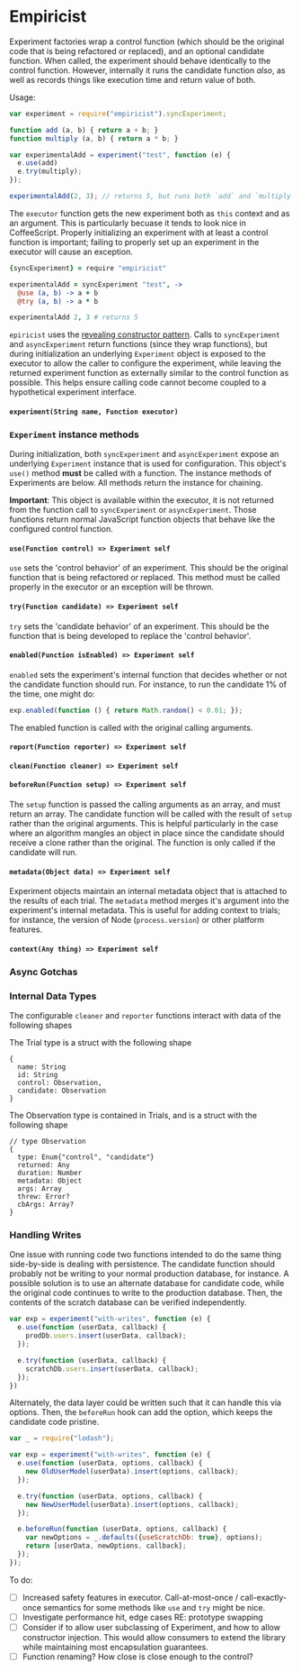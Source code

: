 # Empiricist

Experiment factories wrap a control function (which should be the original code that is being refactored or replaced), and an optional candidate function. When called, the experiment should behave identically to the control function. However, internally it runs the candidate function *also*, as well as records things like execution time and return value of both.

Usage:

```js
var experiment = require("empiricist").syncExperiment;

function add (a, b) { return a + b; }
function multiply (a, b) { return a * b; }

var experimentalAdd = experiment("test", function (e) {
  e.use(add)
  e.try(multiply);
});

experimentalAdd(2, 3); // returns 5, but runs both `add` and `multiply` and reports info on them

```

The `executor` function gets the new experiment both as `this` context and as an argument. This is particularly becuase it tends to look nice in CoffeeScript. Properly initializing an experiment with at least a control function is important; failing to properly set up an experiment in the executor will cause an exception.

```coffeescript
{syncExperiment} = require "empiricist"

experimentalAdd = syncExperiment "test", ->
  @use (a, b) -> a + b
  @try (a, b) -> a * b

experimentalAdd 2, 3 # returns 5

```

`epiricist` uses the [revealing constructor pattern](https://blog.domenic.me/the-revealing-constructor-pattern/). Calls to `syncExperiment` and `asyncExperiment` return functions (since they wrap functions), but during initialization an underlying `Experiment` object is exposed to the executor to allow the caller to configure the experiment, while leaving the returned experiment function as externally similar to the control function as possible. This helps ensure calling code cannot become coupled to a hypothetical experiment interface.

#### `experiment(String name, Function executor)`




### `Experiment` instance methods

During initialization, both `syncExperiment` and `asyncExperiment` expose an underlying `Experiment` instance that is used for configuration. This object's `use()` method **must** be called with a function. The instance methods of Experiments are below. All methods return the instance for chaining.

**Important**: This object is available within the executor, it is not returned from the function call to `syncExperiment` or `asyncExperiment`. Those functions return normal JavaScript function objects that behave like the configured control function.

#### `use(Function control) => Experiment self`
`use` sets the 'control behavior' of an experiment. This should be the original function that is being refactored or replaced. This method must be called properly in the executor or an exception will be thrown.

#### `try(Function candidate) => Experiment self`
`try` sets the 'candidate behavior' of an experiment. This should be the function that is being developed to replace the 'control behavior'.

#### `enabled(Function isEnabled) => Experiment self`
`enabled` sets the experiment's internal function that decides whether or not the candidate function should run. For instance, to run the candidate 1% of the time, one might do:

```js
exp.enabled(function () { return Math.random() < 0.01; });
```

The enabled function is called with the original calling arguments. 

#### `report(Function reporter) => Experiment self`

#### `clean(Function cleaner) => Experiment self`

#### `beforeRun(Function setup) => Experiment self`
The `setup` function is passed the calling arguments as an array, and must return an array. The candidate function will be called with the result of `setup` rather than the original arguments. This is helpful particularly in the case where an algorithm mangles an object in place since the candidate should receive a clone rather than the original. The function is only called if the candidate will run.

#### `metadata(Object data) => Experiment self`
Experiment objects maintain an internal metadata object that is attached to the results of each trial. The `metadata` method merges it's argument into the experiment's internal metadata. This is useful for adding context to trials; for instance, the version of Node (`process.version`) or other platform features.

#### `context(Any thing) => Experiment self`


### Async Gotchas



### Internal Data Types

The configurable `cleaner` and `reporter` functions interact with data of the following shapes

The Trial type is a struct with the following shape

```
{
  name: String
  id: String
  control: Observation,
  candidate: Observation
}
```

The Observation type is contained in Trials, and is a struct with the following shape

```
// type Observation
{
  type: Enum{"control", "candidate"}
  returned: Any
  duration: Number
  metadata: Object
  args: Array
  threw: Error?
  cbArgs: Array?
}
```

### Handling Writes

One issue with running code two functions intended to do the same thing side-by-side is dealing with persistence. The candidate function should probably not be writing to your normal production database, for instance. A possible solution is to use an alternate database for candidate code, while the original code continues to write to the production database. Then, the contents of the scratch database can be verified independently.

```js
var exp = experiment("with-writes", function (e) {
  e.use(function (userData, callback) {
    prodDb.users.insert(userData, callback);
  });

  e.try(function (userData, callback) {
    scratchDb.users.insert(userData, callback);
  });
})
```

Alternately, the data layer could be written such that it can handle this via options. Then, the `beforeRun` hook can add the option, which keeps the candidate code pristine.

```js
var _ = require("lodash");

var exp = experiment("with-writes", function (e) {
  e.use(function (userData, options, callback) {
    new OldUserModel(userData).insert(options, callback);
  });

  e.try(function (userData, options, callback) {
    new NewUserModel(userData).insert(options, callback);
  });

  e.beforeRun(function (userData, options, callback) {
    var newOptions = _.defaults({useScratchDb: true}, options);
    return [userData, newOptions, callback];
  });
});

```

To do:

- [ ] Increased safety features in executor. Call-at-most-once / call-exactly-once semantics for some methods like `use` and `try` might be nice.
- [ ] Investigate performance hit, edge cases RE: prototype swapping
- [ ] Consider if to allow user subclassing of Experiment, and how to allow constructor injection. This would allow consumers to extend the library while maintaining most encapsulation guarantees.
- [ ] Function renaming? How close is close enough to the control?
